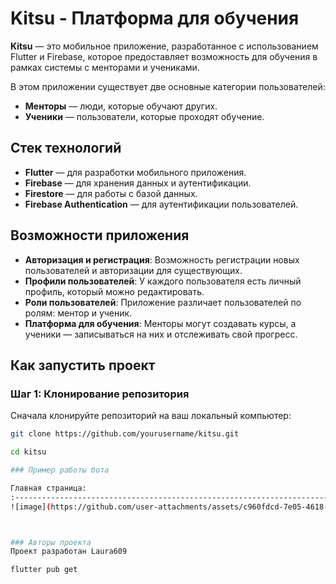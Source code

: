 # Kitsu - Платформа для обучения

**Kitsu** — это мобильное приложение, разработанное с использованием Flutter и Firebase, которое предоставляет возможность для обучения в рамках системы с менторами и учениками.

В этом приложении существует две основные категории пользователей:

- **Менторы** — люди, которые обучают других.
- **Ученики** — пользователи, которые проходят обучение.


## Стек технологий

- **Flutter** — для разработки мобильного приложения.
- **Firebase** — для хранения данных и аутентификации.
- **Firestore** — для работы с базой данных.
- **Firebase Authentication** — для аутентификации пользователей.

## Возможности приложения

- **Авторизация и регистрация**: Возможность регистрации новых пользователей и авторизации для существующих.
- **Профили пользователей**: У каждого пользователя есть личный профиль, который можно редактировать.
- **Роли пользователей**: Приложение различает пользователей по ролям: ментор и ученик.
- **Платформа для обучения**: Менторы могут создавать курсы, а ученики — записываться на них и отслеживать свой прогресс.

## Как запустить проект

### Шаг 1: Клонирование репозитория

Сначала клонируйте репозиторий на ваш локальный компьютер:

```bash
git clone https://github.com/yourusername/kitsu.git
```
```bash
cd kitsu

### Пример работы бота

Главная страница:                                                                          |  Профиль:                                                                                   |  Готовая аватарка:
:-----------------------------------------------------------------------------------------:|:-------------------------------------------------------------------------------------------:|:------------------------------------------------------------------------------------------:
![image](https://github.com/user-attachments/assets/c960fdcd-7e05-4618-9015-7ef2aae536fb)  |  ![image](https://github.com/user-attachments/assets/f8f730f6-ce3a-4531-ba26-4df6167ceb60)  |  ![image](https://github.com/user-attachments/assets/bc6bac2b-8683-4a1a-b8d6-50adf4579b77)



### Авторы проекта
Проект разработан Laura609
```
```bash
flutter pub get
```
